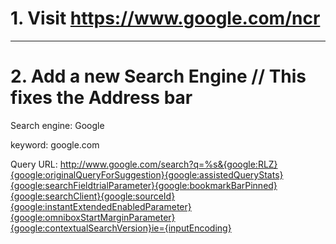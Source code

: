 # 1. Visit https://www.google.com/ncr

---

# 2. Add a new Search Engine // This fixes the Address bar

Search engine: Google

keyword: google.com

Query URL: http://www.google.com/search?q=%s&{google:RLZ}{google:originalQueryForSuggestion}{google:assistedQueryStats}{google:searchFieldtrialParameter}{google:bookmarkBarPinned}{google:searchClient}{google:sourceId}{google:instantExtendedEnabledParameter}{google:omniboxStartMarginParameter}{google:contextualSearchVersion}ie={inputEncoding}

